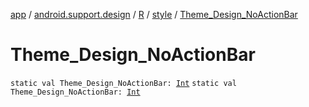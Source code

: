 [app](../../../index.md) / [android.support.design](../../index.md) / [R](../index.md) / [style](index.md) / [Theme_Design_NoActionBar](./-theme_-design_-no-action-bar.md)

# Theme_Design_NoActionBar

`static val Theme_Design_NoActionBar: `[`Int`](https://kotlinlang.org/api/latest/jvm/stdlib/kotlin/-int/index.html)
`static val Theme_Design_NoActionBar: `[`Int`](https://kotlinlang.org/api/latest/jvm/stdlib/kotlin/-int/index.html)